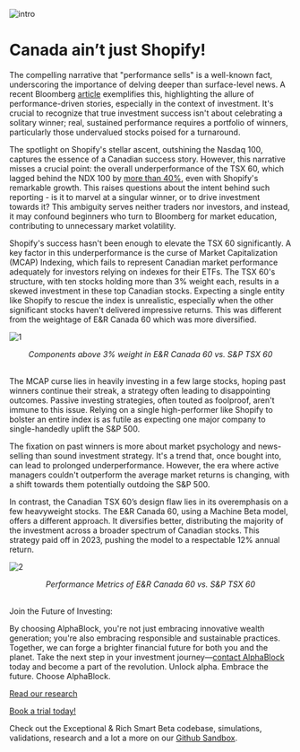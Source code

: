 ![intro](/canada_shopify/intro.jpeg)

# Canada ain’t just Shopify!


The compelling narrative that "performance sells" is a well-known fact, underscoring the importance of delving deeper than surface-level news. A recent Bloomberg [article](https://www.bloomberg.com/news/articles/2023-12-28/canadian-tech-stocks-powered-by-shopify-zoom-past-nasdaq-100?embedded-checkout=true) exemplifies this, highlighting the allure of performance-driven stories, especially in the context of investment. It's crucial to recognize that true investment success isn't about celebrating a solitary winner; real, sustained performance requires a portfolio of winners, particularly those undervalued stocks poised for a turnaround.

The spotlight on Shopify's stellar ascent, outshining the Nasdaq 100, captures the essence of a Canadian success story. However, this narrative misses a crucial point: the overall underperformance of the TSX 60, which lagged behind the NDX 100 by [more than 40%](https://g.co/finance/TX60:INDEXTSI?window=1Y&comparison=INDEXNASDAQ%3ANDX), even with Shopify's remarkable growth. This raises questions about the intent behind such reporting - is it to marvel at a singular winner, or to drive investment towards it? This ambiguity serves neither traders nor investors, and instead, it may confound beginners who turn to Bloomberg for market education, contributing to unnecessary market volatility.

Shopify's success hasn't been enough to elevate the TSX 60 significantly. A key factor in this underperformance is the curse of Market Capitalization (MCAP) Indexing, which fails to represent Canadian market performance adequately for investors relying on indexes for their ETFs. The TSX 60's structure, with ten stocks holding more than 3% weight each, results in a skewed investment in these top Canadian stocks. Expecting a single entity like Shopify to rescue the index is unrealistic, especially when the other significant stocks haven't delivered impressive returns. This was different from the weightage of E&R Canada 60 which was more diversified.

![1](/canada_shopify/1.png)

<div align="center"><em>Components above 3% weight in E&R Canada 60 vs. S&P TSX 60</em><br><br></div>

The MCAP curse lies in heavily investing in a few large stocks, hoping past winners continue their streak, a strategy often leading to disappointing outcomes. Passive investing strategies, often touted as foolproof, aren't immune to this issue. Relying on a single high-performer like Shopify to bolster an entire index is as futile as expecting one major company to single-handedly uplift the S&P 500.

The fixation on past winners is more about market psychology and news-selling than sound investment strategy. It's a trend that, once bought into, can lead to prolonged underperformance. However, the era where active managers couldn't outperform the average market returns is changing, with a shift towards them potentially outdoing the S&P 500.

In contrast, the Canadian TSX 60’s design flaw lies in its overemphasis on a few heavyweight stocks. The E&R Canada 60, using a Machine Beta model, offers a different approach. It diversifies better, distributing the majority of the investment across a broader spectrum of Canadian stocks. This strategy paid off in 2023, pushing the model to a respectable 12% annual return. 

![2](/canada_shopify/2.png)
<div align="center"><em>Performance Metrics of E&R Canada 60 vs. S&P TSX 60</em><br><br></div>

Join the Future of Investing:

By choosing AlphaBlock, you're not just embracing innovative wealth generation; you're also embracing responsible and sustainable practices. Together, we can forge a brighter financial future for both you and the planet. Take the next step in your investment journey—[contact AlphaBlock](https://calendly.com/mukulpal/alphablock?month=2024-04) today and become a part of the revolution. Unlock alpha. Embrace the future. Choose AlphaBlock.

[Read our research](https://github.com/alphablockorg/Research)

[Book a trial today!](https://calendly.com/mukulpal/alphablock)

Check out the Exceptional & Rich Smart Beta codebase, simulations, validations, research and a lot a more on our [Github Sandbox](https://github.com/alphablockorg/SandBox---RankingAndPortfolioBuilding).

